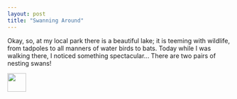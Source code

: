 ```yaml
---
layout: post
title: "Swanning Around"
---
```


Okay, so, at my local park there is a beautiful lake; it is teeming with wildlife, from tadpoles to all manners of water birds to bats.   Today while I was walking there, I noticed something spectacular...  There are two pairs of nesting swans!

<img src="https://jbprogramming.github.io/images/cow.JPG" height="42" width="42">
